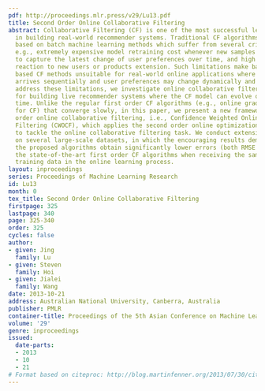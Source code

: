 ```yaml
---
pdf: http://proceedings.mlr.press/v29/Lu13.pdf
title: Second Order Online Collaborative Filtering
abstract: Collaborative Filtering (CF) is one of the most successful learning techniques
  in building real-world recommender systems. Traditional CF algorithms are often
  based on batch machine learning methods which suffer from several critical drawbacks,
  e.g., extremely expensive model retraining cost whenever new samples arrive, unable
  to capture the latest change of user preferences over time, and high cost and slow
  reaction to new users or products extension. Such limitations make batch learning
  based CF methods unsuitable for real-world online applications where data often
  arrives sequentially and user preferences may change dynamically and rapidly. To
  address these limitations, we investigate online collaborative filtering techniques
  for building live recommender systems where the CF model can evolve on-the-fly over
  time. Unlike the regular first order CF algorithms (e.g., online gradient descent
  for CF) that converge slowly, in this paper, we present a new framework of second
  order online collaborative filtering, i.e., Confidence Weighted Online Collaborative
  Filtering (CWOCF), which applies the second order online optimization methodology
  to tackle the online collaborative filtering task. We conduct extensive experiments
  on several large-scale datasets, in which the encouraging results demonstrate that
  the proposed algorithms obtain significantly lower errors (both RMSE and MAE) than
  the state-of-the-art first order CF algorithms when receiving the same amount of
  training data in the online learning process.
layout: inproceedings
series: Proceedings of Machine Learning Research
id: Lu13
month: 0
tex_title: Second Order Online Collaborative Filtering
firstpage: 325
lastpage: 340
page: 325-340
order: 325
cycles: false
author:
- given: Jing
  family: Lu
- given: Steven
  family: Hoi
- given: Jialei
  family: Wang
date: 2013-10-21
address: Australian National University, Canberra, Australia
publisher: PMLR
container-title: Proceedings of the 5th Asian Conference on Machine Learning
volume: '29'
genre: inproceedings
issued:
  date-parts:
  - 2013
  - 10
  - 21
# Format based on citeproc: http://blog.martinfenner.org/2013/07/30/citeproc-yaml-for-bibliographies/
---
```

